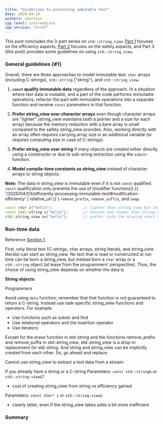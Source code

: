 ```yaml
---
title: "Guidelines to processing immutable text"
date: 2020-04-20
authors: smurthys
cpp_level: intermediate
cpp_version: "C++17"
---
```


This post concludes the 3-part series on `std::string_view`: [Part 1](/2020/04/03/efficiently-processing-immutable-text)
focuses on the efficiency aspects, [Part 2](/2020/04/07/safely-processing-immutable-text)
focuses on the safety aspects, and Part 3 (this post) provides some guidelines on using
`std::string_view`.
<!--more-->

### General guidelines {#1}

Overall, there are three approaches to model immutable text: `char` arrays (including
C-strings), `std::string` ("string"), and `std::string_view`.

1. **`const` qualify immutable data** regardless of the approach. In a situation where
   text data is mutable, and a part of the code performs immutable operations, refactor
   the part with immutable operations into a separate function and receive `const`
   parameters in that function.

2. **Prefer string_view over character arrays** even though character arrays are
   "lighter" (string_view maintains both a pointer and a size for each array)
   because the memory reduction with a bare array is small compared to the safety
   string_view provides. Also, working directly with an array often requires carrying array size in an additional variable (or requires computing size in case of C-strings).

3. **Prefer string_view over string** if many objects are created either directly using
   a constructor or due to sub-string extraction using the `substr` function.

4. **Model compile-time constants as string_view** instead of character arrays or string
   objects.

**Note:** The data in string_view is immutable even if it is not `const` qualified.
`const` qualification only prevents the use of [modifier functions]( {{ '/2020/04/03/efficiently-processing-immutable-text#modification-efficiency' | relative_url }} )
`remove_prefix`, `remove_suffix`, and `swap`.

```cpp
const char z{"hello"};              // lighter than string_view but less safe
const std::string s{"hello"};       // heavier and slower than string_view
std::string_view sv{"hello"};       // prefer; note the missing const qual.
```

### Run-time data

Reference [Section 1](#1).

First, only literal text (C-strings, char arrays, string literals, and string_view
literals) can start as string_view. No text that is read or constructed at run time can
be born a string_view, but instead born a `char` array or a `std::string` object (at
lease from the programmers' perspective). Thus, the choice of using string_view depends
on whether the data is

**String objects:** 

Programmers

Avoid using `data` function; remember that that function is not guaranteed to return a C-string. Instead use task-specific string_view functions and operators. For example:

- Use functions such as substr and find
- Use relational operators and the insertion operator
- Use iterators

Except for the erase function in std::string and the functions remove_prefix and remove_suffix in std::string_view, std::string_view is
a drop-in replacement for std::string. And string and string_view can be
implicitly created from each other. So, go ahead and replace. 

Cannot use string_view to extract a text data from a stream:

If you already have a string or a C-string
Parameters: `const std::string&` or `std::string-view&`?

- cost of creating string_view from string vs efficiency gained

Parameters: `const char* z` or `std::string-view&`

- clearly latter, even if the string_view takes adds a bit more inefficient

### Summary

